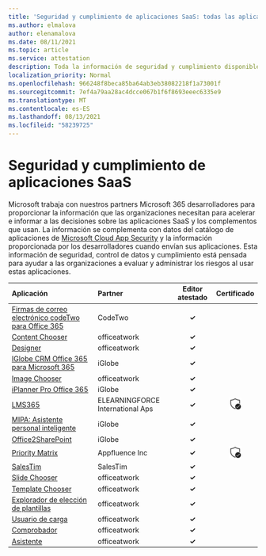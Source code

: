 ```yaml
---
title: 'Seguridad y cumplimiento de aplicaciones SaaS: todas las aplicaciones'
ms.author: elmalova
author: elenamalova
ms.date: 08/11/2021
ms.topic: article
ms.service: attestation
description: Toda la información de seguridad y cumplimiento disponible para todas las aplicaciones SaaS.
localization_priority: Normal
ms.openlocfilehash: 966248f8beca85ba64ab3eb38082218f1a73001f
ms.sourcegitcommit: 7ef4a79aa28ac4dcce067b1f6f8693eeec6335e9
ms.translationtype: MT
ms.contentlocale: es-ES
ms.lasthandoff: 08/13/2021
ms.locfileid: "58239725"
---
```

# <a name="saas-apps-security-and-compliance"></a>Seguridad y cumplimiento de aplicaciones SaaS

Microsoft trabaja con nuestros partners Microsoft 365 desarrolladores para proporcionar la información que las organizaciones necesitan para acelerar e informar a las decisiones sobre las aplicaciones SaaS y los complementos que usan. La información se complementa con datos del catálogo de aplicaciones de [Microsoft Cloud App Security](https://www.microsoft.com/en-us/enterprise-mobility-security/cloud-app-security) y la información proporcionada por los desarrolladores cuando envían sus aplicaciones. Esta información de seguridad, control de datos y cumplimiento está pensada para ayudar a las organizaciones a evaluar y administrar los riesgos al usar estas aplicaciones.

| **Aplicación** | **Partner** | **Editor atestado** | **Certificado** |
|:--------|:------------|:----------------------:|:-------------:|
| [Firmas de correo electrónico codeTwo para Office 365](./codetwo-email-signatures-for-office-365.md) | CodeTwo | **✓** |  |
| [Content Chooser](./officeatwork-content-chooser.md) | officeatwork | **✓** |  |
| [Designer](./officeatwork-designer.md) | officeatwork | **✓** |  |
| [IGlobe CRM Office 365 para Microsoft 365](./iglobe-crm-office-365-for-microsoft.md) | iGlobe | **✓** |  |
| [Image Chooser](./officeatwork-image-chooser.md) | officeatwork | **✓** |  |
| [iPlanner Pro Office 365](./iglobe-iplanner-pro-office-365.md) | iGlobe | **✓** |  |
| [LMS365](./elearningforce-international-aps-lms365.md) | ELEARNINGFORCE International Aps | **✓** | <img alt="Certified application badge" src="../media/certified-badge.png" height="25" width="25" /> |
| [MIPA: Asistente personal inteligente](./iglobe-mipa-my-intelligent-personal-assistant.md) | iGlobe | **✓** |  |
| [Office2SharePoint](./iglobe-office2sharepoint.md) | iGlobe | **✓** |  |
| [Priority Matrix](./appfluence-inc-priority-matrix.md) | Appfluence Inc | **✓** | <img alt="Certified application badge" src="../media/certified-badge.png" height="25" width="25" /> |
| [SalesTim](./salestim.md) | SalesTim | **✓** |  |
| [Slide Chooser](./officeatwork-slide-chooser.md) | officeatwork | **✓** |  |
| [Template Chooser](./officeatwork-template-chooser.md) | officeatwork | **✓** |  |
| [Explorador de elección de plantillas](./officeatwork-template-chooser-browser.md) | officeatwork | **✓** |  |
| [Usuario de carga](./officeatwork-uploader.md) | officeatwork | **✓** |  |
| [Comprobador](./officeatwork-verifier.md) | officeatwork | **✓** |  |
| [Asistente](./officeatwork-wizard.md) | officeatwork | **✓** |  |
